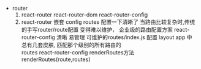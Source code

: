 - router 
  1. react-router 
    react-router-dom
    react-router-config
  2. react-router 嵌套
    config routes 配置一下清晰了
    当路由比较复杂时,传统的手写router/route配置 变得难以维护，
    企业级的路由配置方案 react-router-config  清晰 易管理
    可维护的routes/index.js 配置
    layout app 中总有几套皮肤, 匹配那个级别的所有路由的  
    routes react-router-config  renderRoutes方法
    renderRoutes(route,routes)